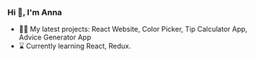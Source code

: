 ### Hi 👋, I'm Anna


- 👨‍💻 My latest projects: React Website, Color Picker, Tip Calculator App, Advice Generator App
- :hourglass: Currently learning React, Redux.

